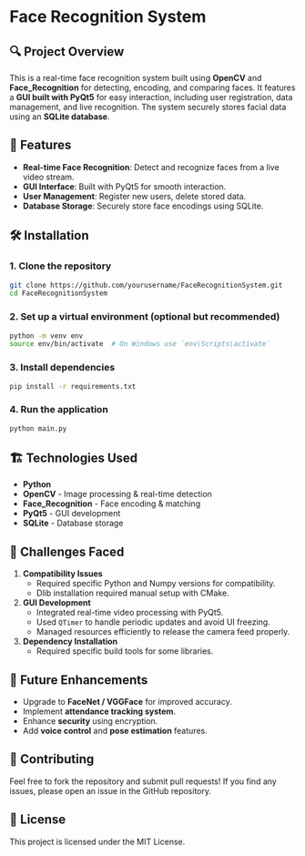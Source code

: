 # Face Recognition System

## 🔍 Project Overview
This is a real-time face recognition system built using **OpenCV** and **Face_Recognition** for detecting, encoding, and comparing faces. It features a **GUI built with PyQt5** for easy interaction, including user registration, data management, and live recognition. The system securely stores facial data using an **SQLite database**.

## 📌 Features
- **Real-time Face Recognition**: Detect and recognize faces from a live video stream.
- **GUI Interface**: Built with PyQt5 for smooth interaction.
- **User Management**: Register new users, delete stored data.
- **Database Storage**: Securely store face encodings using SQLite.

## 🛠️ Installation
### 1. Clone the repository
```bash
git clone https://github.com/yourusername/FaceRecognitionSystem.git
cd FaceRecognitionSystem
```

### 2. Set up a virtual environment (optional but recommended)
```bash
python -m venv env
source env/bin/activate  # On Windows use `env\Scripts\activate`
```

### 3. Install dependencies
```bash
pip install -r requirements.txt
```

### 4. Run the application
```bash
python main.py
```

## 🏗️ Technologies Used
- **Python**
- **OpenCV** - Image processing & real-time detection
- **Face_Recognition** - Face encoding & matching
- **PyQt5** - GUI development
- **SQLite** - Database storage

## 🌟 Challenges Faced
1. **Compatibility Issues**
   - Required specific Python and Numpy versions for compatibility.
   - Dlib installation required manual setup with CMake.
2. **GUI Development**
   - Integrated real-time video processing with PyQt5.
   - Used `QTimer` to handle periodic updates and avoid UI freezing.
   - Managed resources efficiently to release the camera feed properly.
3. **Dependency Installation**
   - Required specific build tools for some libraries.
   
## 🚀 Future Enhancements
- Upgrade to **FaceNet / VGGFace** for improved accuracy.
- Implement **attendance tracking system**.
- Enhance **security** using encryption.
- Add **voice control** and **pose estimation** features.

## 🤝 Contributing
Feel free to fork the repository and submit pull requests! If you find any issues, please open an issue in the GitHub repository.

## 📜 License
This project is licensed under the MIT License.
